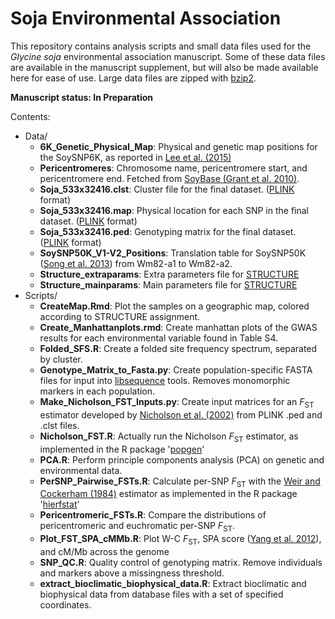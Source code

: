 # Soja Environmental Association

This repository contains analysis scripts and small data files used for the *Glycine soja* environmental association manuscript. Some of these data files are available in the manuscript supplement, but will also be made available here for ease of use. Large data files are zipped with [bzip2](http://www.bzip.org).

**Manuscript status: In Preparation**

Contents:
- Data/
    - **6K_Genetic_Physical_Map**: Physical and genetic map positions for the SoySNP6K, as reported in [Lee et al. (2015)](http://link.springer.com/article/10.1007%2Fs11032-015-0209-5)
    - **Pericentromeres**: Chromosome name, pericentromere start, and pericentromere end. Fetched from [SoyBase (Grant et al. 2010)](http://soybase.org).
    - **Soja_533x32416.clst**: Cluster file for the final dataset. ([PLINK](http://pngu.mgh.harvard.edu/~purcell/plink/) format)
    - **Soja_533x32416.map**: Physical location for each SNP in the final dataset. ([PLINK](http://pngu.mgh.harvard.edu/~purcell/plink/) format)
    - **Soja_533x32416.ped**: Genotyping matrix for the final dataset. ([PLINK](http://pngu.mgh.harvard.edu/~purcell/plink/) format)
    - **SoySNP50K_V1-V2_Positions**: Translation table for SoySNP50K ([Song et al. 2013](http://journals.plos.org/plosone/article?id=10.1371/journal.pone.0054985)) from Wm82-a1 to Wm82-a2.
    - **Structure_extraparams**: Extra parameters file for [STRUCTURE](http://pritchardlab.stanford.edu/structure.html)
    - **Structure_mainparams**: Main parameters file for [STRUCTURE](http://pritchardlab.stanford.edu/structure.html)
- Scripts/
    - **CreateMap.Rmd**: Plot the samples on a geographic map, colored according to STRUCTURE assignment.
    - **Create_Manhattanplots.rmd**: Create manhattan plots of the GWAS results for each environmental variable found in Table S4.
    - **Folded_SFS.R**: Create a folded site frequency spectrum, separated by cluster.
    - **Genotype_Matrix_to_Fasta.py**: Create population-specific FASTA files for input into [libsequence](http://molpopgen.github.io/libsequence/) tools. Removes monomorphic markers in each population.
    - **Make_Nicholson_FST_Inputs.py**: Create input matrices for an *F*<sub>ST</sub> estimator developed by [Nicholson et al. (2002)](http://onlinelibrary.wiley.com/doi/10.1111/1467-9868.00357/abstract) from PLINK .ped and .clst files.
    - **Nicholson_FST.R**: Actually run the Nicholson *F*<sub>ST</sub> estimator, as implemented in the R package '[popgen](http://cran.r-project.org/web/packages/popgen/index.html)'
    - **PCA.R**: Perform principle components analysis (PCA) on genetic and environmental data.
    - **PerSNP_Pairwise_FSTs.R**: Calculate per-SNP *F*<sub>ST</sub> with the [Weir and Cockerham (1984)](http://www.jstor.org/stable/2408641) estimator as implemented in the R package '[hierfstat](http://cran.r-project.org/web/packages/hierfstat/index.html)'
    - **Pericentromeric_FSTs.R**: Compare the distributions of pericentromeric and euchromatic per-SNP *F*<sub>ST</sub>.
    - **Plot_FST_SPA_cMMb.R**: Plot W-C *F*<sub>ST</sub>, SPA score ([Yang et al. 2012](http://www.nature.com/ng/journal/v44/n6/abs/ng.2285.html)), and cM/Mb across the genome 
    - **SNP_QC.R**: Quality control of genotyping matrix. Remove individuals and markers above a missingness threshold.
    - **extract_bioclimatic_biophysical_data.R**: Extract bioclimatic and biophysical data from database files with a set of specified coordinates.
